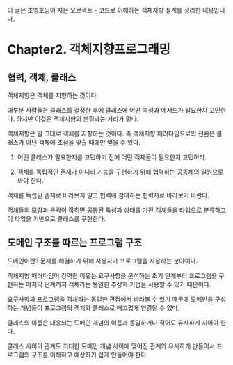  이 글은 조영호님이 지은 오브젝트 - 코드로 이해하는 객체지향 설계를 정리한 내용입니다.
 
  # Chapter2. 객체지향프로그래밍
 
  ## 협력, 객체, 클래스
  
   객체지향은 객체를 지향하는 것이다.
   
   대부분 사람들은 클래스를 결정한 후에 클래스에 어떤 속성과 메서드가 필요한지 고민한다. 하지만 이것은 객체지향의 본질과는 거리가 멀다. 
   
   객체지향은 말 그대로 객체를 지향하는 것이다. 즉 객체지향 패러다임으로의 전환은 클래스가 아닌 객체에 초점을 맞출 때에만 얻을 수 있다.
   
   1. 어떤 클래스가 필요한지를 고민하기 전에 어떤 객체들이 필요한지 고민하라.
   
   2. 객체를 독립적인 존재가 아니라 기능을 구현하기 위해 협력하는 공동체의 일원으로 봐야 한다.
   
   객체를 독립된 존재로 바라보지 말고 협력에 참여하는 협력자로 바라보기 바란다.
   
   객체들의 모양과 윤곽이 잡히면 공통된 특성과 상태를 가진 객체들을 타입으로 분류하고 이 타입을 기반으로 클래스를 구현한다.
   
  ## 도메인 구조를 따르는 프로그램 구조
   
   도메인이란? 문제를 해결하기 위해 사용자가 프로그램을 사용하는 분야이다.
   
   객체지향 패러다임이 강력한 이유는 요구사항을 분석하는 초기 단계부터 프로그램을 구현하는 마지막 단계까지 객체라는 동일한 추상화 기법을 사용할 수 있기 때문이다.
   
   요구사항과 프로그램을 객체라는 동일한 관점에서 바라볼 수 있기 때문에 도메인을 구성하는 개념들이 프로그램의 객체와 클래스로 매끄럽게 연결될 수 있다.
   
   클래스의 이름은 대응되는 도메인 개념의 이름과 동일하거나 적어도 유사하게 지어야 한다.
   
   클래스 사이의 관계도 최대한 도메인 개념 사이에 맺어진 관계와 유사하게 만들어서 프로그램의 구조를 이해하고 예상하기 쉽게 만들어야 한다.
